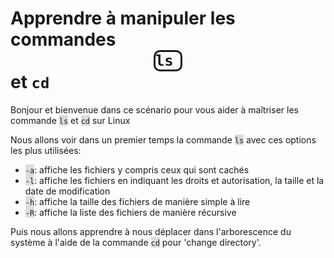 <html><head></head><body>

<h1>Apprendre à manipuler les commandes <div style="border-style:solid ; border-radius: 10px; width:40px; margin:auto;"><code>ls</code></div> et <code>cd</code></h1>

<p>Bonjour et bienvenue dans ce scénario pour vous aider à maîtriser les commande <span style="background-color:#dcdcdc;"><code>ls</code></span> et <span style="background-color:#dcdcdc;"><code>cd</code></span> sur Linux</p>

<p>Nous allons voir dans un premier temps la commande <span style="background-color:#dcdcdc;"><code>ls</code></span> avec ces options les plus utilisées:</p>

<ul>
<li><span style="background-color:#dcdcdc;"><code>-a</code></span>: affiche les fichiers y compris ceux qui sont cach&#xE9;s</li>
<li><span style="background-color:#dcdcdc;"><code>-l</code></span>: affiche les fichiers en indiquant les droits et autorisation, la taille et la date de modification</li>
<li><span style="background-color:#dcdcdc;"><code>-h</code></span>: affiche la taille des fichiers de mani&#xE8;re simple &#xE0; lire</li>
<li><span style="background-color:#dcdcdc;"><code>-R</code></span>: affiche la liste des fichiers de mani&#xE8;re r&#xE9;cursive</li>
</ul>

<p>Puis nous allons apprendre à nous déplacer dans l'arborescence du système à l'aide de la commande <span style="background-color:#dcdcdc;"><code>cd</code></span> pour 'change directory'.</p>
</body>
</html>

